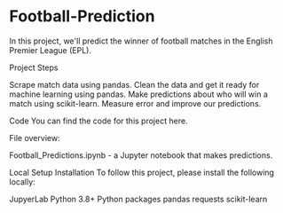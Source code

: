 # Football-Prediction
In this project, we'll predict the winner of football matches in the English Premier League (EPL).

Project Steps

Scrape match data using pandas.
Clean the data and get it ready for machine learning using pandas.
Make predictions about who will win a match using scikit-learn.
Measure error and improve our predictions.

Code
You can find the code for this project here.

File overview:

Football_Predictions.ipynb - a Jupyter notebook that makes predictions.

Local Setup
Installation
To follow this project, please install the following locally:

JupyerLab
Python 3.8+
Python packages
pandas
requests
scikit-learn

